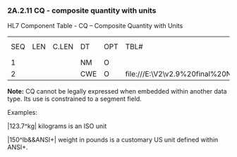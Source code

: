 ### 2A.2.11 CQ - composite quantity with units 

HL7 Component Table - CQ – Composite Quantity with Units

|     |     |     |     |     |     |     |     |     |
| --- | --- | --- | --- | --- | --- | --- | --- | --- |
| SEQ | LEN | C.LEN | DT | OPT | TBL# | COMPONENT NAME | COMMENTS | SEC.REF. |
| 1 |  |  | NM | O |  | Quantity |  | 2A.2.47 |
| 2 |  |  | CWE | O | file:///E:\V2\v2.9%20final%20Nov%20from%20Frank\V29_CH02C_Tables.docx#HL70794[0794] | Units |  | 2A.2.13 |

**Note:** CQ cannot be legally expressed when embedded within another data type. Its use is constrained to a segment field.

Examples:

|123.7^kg| kilograms is an ISO unit

|150^lb&&ANSI+| weight in pounds is a customary US unit defined within ANSI+.
